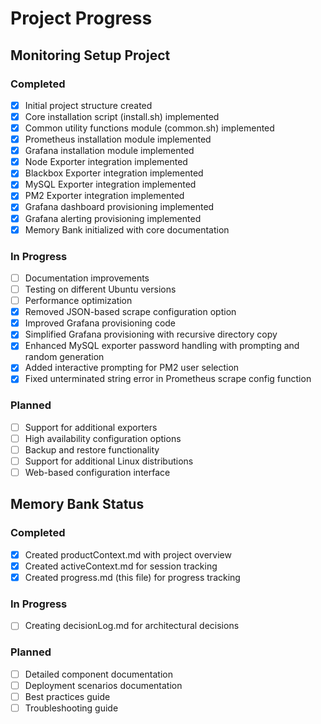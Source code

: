 # Project Progress

## Monitoring Setup Project

### Completed
- [x] Initial project structure created
- [x] Core installation script (install.sh) implemented
- [x] Common utility functions module (common.sh) implemented
- [x] Prometheus installation module implemented
- [x] Grafana installation module implemented
- [x] Node Exporter integration implemented
- [x] Blackbox Exporter integration implemented
- [x] MySQL Exporter integration implemented
- [x] PM2 Exporter integration implemented
- [x] Grafana dashboard provisioning implemented
- [x] Grafana alerting provisioning implemented
- [x] Memory Bank initialized with core documentation

### In Progress
- [ ] Documentation improvements
- [ ] Testing on different Ubuntu versions
- [ ] Performance optimization
- [x] Removed JSON-based scrape configuration option
- [x] Improved Grafana provisioning code
- [x] Simplified Grafana provisioning with recursive directory copy
- [x] Enhanced MySQL exporter password handling with prompting and random generation
- [x] Added interactive prompting for PM2 user selection
- [x] Fixed unterminated string error in Prometheus scrape config function

### Planned
- [ ] Support for additional exporters
- [ ] High availability configuration options
- [ ] Backup and restore functionality
- [ ] Support for additional Linux distributions
- [ ] Web-based configuration interface

## Memory Bank Status

### Completed
- [x] Created productContext.md with project overview
- [x] Created activeContext.md for session tracking
- [x] Created progress.md (this file) for progress tracking

### In Progress
- [ ] Creating decisionLog.md for architectural decisions

### Planned
- [ ] Detailed component documentation
- [ ] Deployment scenarios documentation
- [ ] Best practices guide
- [ ] Troubleshooting guide